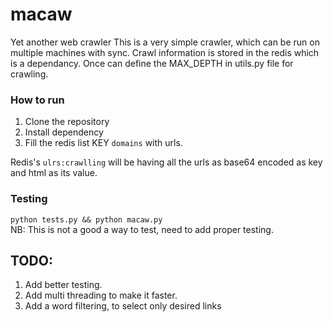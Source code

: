 # macaw
Yet another web crawler
  This is a very simple crawler, which can be run on multiple machines with sync. Crawl information is stored in the redis which is a dependancy. 
Once can define the MAX_DEPTH in utils.py file for crawling. 

### How to run   
1. Clone the repository    
2. Install dependency   
3. Fill the redis list KEY `domains` with urls.   

Redis's `ulrs:crawlling` will be having all the urls as base64 encoded as key and html as its value.   


### Testing   
`python tests.py && python macaw.py`  
NB: This is not a good a way to test, need to add proper testing.   

## TODO:  
1. Add better testing.   
2. Add multi threading to make it faster.   
3. Add a word filtering, to select only desired links